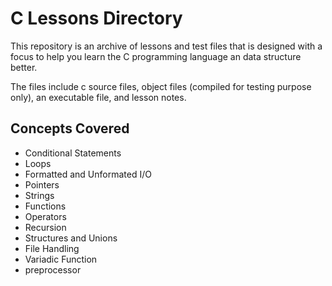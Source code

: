 # C Lessons Directory

This repository is an archive of lessons and test files that is designed  with a focus to help you learn the C programming language an data structure better. 

The files include c source files, object files (compiled for testing purpose only), an executable file, and lesson notes.

## Concepts Covered
- Conditional Statements
- Loops
- Formatted and Unformated I/O
- Pointers
- Strings
- Functions
- Operators
- Recursion
- Structures and Unions
- File Handling
- Variadic Function
- preprocessor